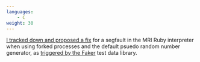 ```yaml
---
languages:
    - C
weight: 30
---
```


[I tracked down and proposed a fix][ruby_bug] for a segfault in the MRI Ruby
interpreter when using forked processes and the default psuedo random number
generator, as [triggered by the Faker][faker_issue] test data library.

[faker_issue]: https://github.com/stympy/faker/issues/982#issuecomment-317390797
[ruby_bug]: https://bugs.ruby-lang.org/issues/13753
